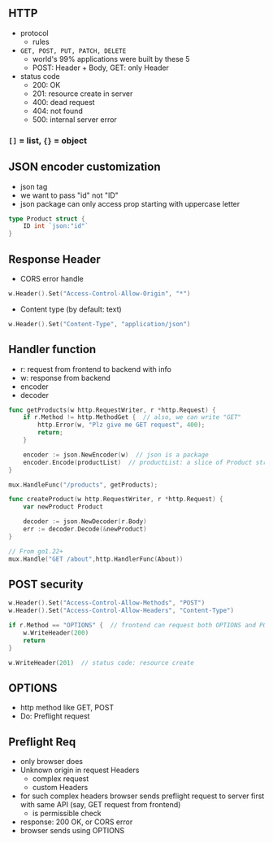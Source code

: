 ## HTTP
- protocol
    - rules
- `GET, POST, PUT, PATCH, DELETE`
    - world's 99% applications were built by these 5
    - POST: Header + Body, GET: only Header
- status code
    - 200: OK
    - 201: resource create in server
    - 400: dead request
    - 404: not found
    - 500: internal server error

### `[]` = list, `{}` = object

## JSON encoder customization
- json tag
- we want to pass "id" not "ID"
- json package can only access prop starting with uppercase letter
```go
type Product struct {
	ID int `json:"id"`
}
```

## Response Header
- CORS error handle
```go
w.Header().Set("Access-Control-Allow-Origin", "*")
```
- Content type (by default: text)
```go
w.Header().Set("Content-Type", "application/json")
```

## Handler function
- r: request from frontend to backend with info
- w: response from backend
- encoder
- decoder

```go
func getProducts(w http.RequestWriter, r *http.Request) {
    if r.Method != http.MethodGet {  // also, we can write "GET"
        http.Error(w, "Plz give me GET request", 400);
        return;
    }

    encoder := json.NewEncoder(w)  // json is a package
	encoder.Encode(productList)  // productList: a slice of Product struct
}

mux.HandleFunc("/products", getProducts);
```

```go
func createProduct(w http.RequestWriter, r *http.Request) {
    var newProduct Product

    decoder := json.NewDecoder(r.Body)
    err := decoder.Decode(&newProduct)
}
```

```go
// From go1.22+
mux.Handle("GET /about",http.HandlerFunc(About))
```

## POST security
```go
w.Header().Set("Access-Control-Allow-Methods", "POST")
w.Header().Set("Access-Control-Allow-Headers", "Content-Type")

if r.Method == "OPTIONS" {  // frontend can request both OPTIONS and POST, in that case ignore OPTIONS
    w.WriteHeader(200)
    return
}

w.WriteHeader(201)  // status code: resource create
```

## OPTIONS
- http method like GET, POST
- Do: Preflight request

## Preflight Req
- only browser does
- Unknown origin in request Headers
    - complex request
    - custom Headers
- for such complex headers browser sends preflight request to server first with same API (say, GET request from frontend)
    - is permissible check
- response: 200 OK, or CORS error
- browser sends using OPTIONS